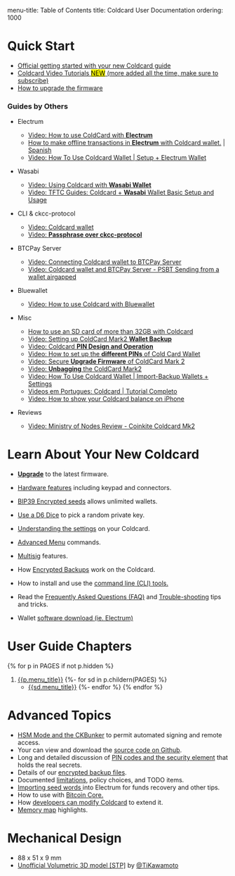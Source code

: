 menu-title: Table of Contents
title: Coldcard User Documentation
ordering: 1000

# Quick Start

- [Official getting started with your new Coldcard guide](quick)
- [Coldcard Video Tutorials <mark>NEW</mark> (more added all the time, make sure to subscribe)](https://www.youtube.com/playlist?list=PLZKkuPrgFw0axLoDDzxAIYzpZeC_T1i7W)
- [How to upgrade the firmware](upgrade)

### Guides by Others

- Electrum
	- [Video: How to use ColdCard with **Electrum**](https://www.youtube.com/watch?v=9A0cS2wwMI0)
	- [How to make offline transactions in **Electrum** with Coldcard wallet.](https://medium.com/@Multicripto/how-to-make-offline-transactions-in-electrum-with-coldcard-wallet-838f84df379a) | [Spanish](https://medium.com/@Multicripto/c%C3%B3mo-hacer-transacciones-offline-con-coldcard-wallet-a-trav%C3%A9s-de-electrum-b2eeb847e4b2)
	- [Video: How To Use Coldcard Wallet | Setup + Electrum Wallet](https://www.youtube.com/watch?v=_6mgLnTxPUs)


- Wasabi
    - [Video: Using Coldcard with **Wasabi Wallet**](https://www.youtube.com/watch?v=kocEpndQcsg)
	- [Video: TFTC Guides: Coldcard + **Wasabi** Wallet Basic Setup and Usage](https://www.youtube.com/watch?v=sM2uhyROpAQ)


- CLI & ckcc-protocol
	- [Video: Coldcard wallet](https://www.youtube.com/watch?v=f8dBNrlwJ0k)
	- [Video: **Passphrase over ckcc-protocol**](https://www.youtube.com/watch?v=zP1VV0AB5Os)

- BTCPay Server
	- [Video: Connecting Coldcard wallet to BTCPay Server](https://www.youtube.com/watch?v=N0eVwdP_7EQ)
	- [Video: Coldcard wallet and BTCPay Server - PSBT Sending from a wallet airgapped](https://www.youtube.com/watch?v=oK0h-76Giaw)
	
- Bluewallet
	- [Video: How to use Coldcard with Bluewallet](https://www.youtube.com/watch?v=hF2MyDB0nno)

- Misc
	- [How to use an SD card of more than 32GB with Coldcard](https://hive.blog/coldcard/@transisto/how-to-use-an-sd-card-of-more-than-32gb-with-coldcard)
	- [Video: Setting up ColdCard Mark2 **Wallet Backup**](https://www.youtube.com/watch?v=w6MvnUu2GBo)
	- [Video: Coldcard **PIN Design and Operation**](https://www.youtube.com/watch?v=iuiOqqZ8eeU) 
	- [Video: How to set up the **different PINs** of Cold Card Wallet](https://www.youtube.com/watch?v=hk1Lq2Rp2KM) 
	- [Video: Secure **Upgrade Firmware** of ColdCard Mark 2](https://www.youtube.com/watch?v=JCZzugnfQPs) 
	- [Video: **Unbagging** the ColdCard Mark2](https://www.youtube.com/watch?v=5FwOOTYH7Uw) 
	- [Video: How To Use Coldcard Wallet | Import-Backup Wallets + Settings](https://www.youtube.com/watch?v=M3miU_xp-IY)
	- [Videos em Portugues: Coldcard | Tutorial Completo](https://www.youtube.com/watch?v=jutQyA0X_Sc&list=PLgcVYwONyxmgyS3fAPkLCyejKEDQJWRLd)
	- [Video: How to show your Coldcard balance on iPhone](https://www.youtube.com/watch?v=xWeQwOyEDhI&t=356s)

- Reviews
	- [Video: Ministry of Nodes Review - Coinkite Coldcard Mk2](https://www.youtube.com/watch?v=eXInjdY9AM8)

# Learn About Your New Coldcard

- [**Upgrade**](upgrade) to the latest firmware.

- [Hardware features](hardware) including keypad and connectors.

- [BIP39 Encrypted seeds](passphrase) allows unlimited wallets.

- [Use a D6 Dice](import#dice-rolls) to pick a random private key.

- [Understanding the settings](settings) on your Coldcard.

- [Advanced Menu](advanced) commands.

- [Multisig](multisig) features.

- How [Encrypted Backups](backups) work on the Coldcard.

- How to install and use the [command line (CLI) tools.](cli)

- Read the [Frequently Asked Questions (FAQ)](faq) and [Trouble-shooting](trouble) tips and tricks.

- Wallet [software download (ie. Electrum)](downloads)


# User Guide Chapters

{% for p in PAGES if not p.hidden %}
1. [{{p.menu_title}}]({{p.url}})
{%- for sd in  p.childern(PAGES) %}
    - [{{sd.menu_title}}]({{sd.url}})
{%- endfor %}
{% endfor %}

# Advanced Topics

- [HSM Mode and the CKBunker](ckbunker-hsm) to permit automated signing and remote access.
- Your can view and download the [source code on Github](https://github.com/coldcard/firmware).
- Long and detailed discussion of 
  [PIN codes and the security element]({{DOCS}}/pin-entry.md) that holds the real secrets.
- Details of our [encrypted backup files]({{DOCS}}/backup-files.md).
- Documented [limitations]({{DOCS}}/limitations.md), policy choices, and TODO items.
- [Importing seed words ]({{DOCS}}/electrum-usage.md) into Electrum for funds recovery and other tips.
- How to use with [Bitcoin Core.]({{DOCS}}/bitcoin-core-usage.md) 
- How [developers can modify Coldcard]({{DOCS}}/dev-access.md) to extend it.
- [Memory map]({{DOCS}}/memory-map.md)  highlights.

# Mechanical Design

- 88 x 51 x 9 mm
- [Unofficial Volumetric 3D model [STP]](https://github.com/TiKawamoto/3d-printing/tree/master/Coldcard) by [@TiKawamoto](https://twitter.com/TiKawamoto/status/1257489848388239362)
